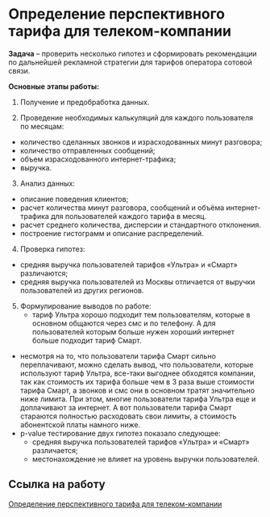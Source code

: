 # Определение перспективного тарифа для телеком-компании

**Задача** – проверить несколько гипотез и сформировать рекомендации по дальнейшей рекламной стратегии для тарифов оператора сотовой связи. 

**Основные этапы работы:**

1.	Получение и предобработка данных. 

2.	Проведение необходимых калькуляций для каждого пользователя по месяцам:
  - количество сделанных звонков и израсходованных минут разговора;
  - количество отправленных сообщений;
  - объем израсходованного интернет-трафика;
  - выручка.  

3.	Анализ данных:
  - описание поведения клиентов;
  - расчет количества минут разговора, сообщений и объёма интернет-трафика для пользователей каждого тарифа в месяц. 
  - расчет среднего количества, дисперсии и стандартного отклонения.
  - построение гистограмм и описание распределений.

4. Проверка гипотез:
  - средняя выручка пользователей тарифов «Ультра» и «Смарт» различаются;
  - средняя выручка пользователей из Москвы отличается от выручки пользователей из других регионов.

5.	Формулирование выводов по работе:
	- тариф Ультра хорошо подходит тем пользователям, которые в основном общаются через смс и по телефону. А для пользователей которым больше нужен хороший интернет больше подходит тариф Смарт.
  - несмотря на то, что пользователи тарифа Смарт сильно переплачивают, можно сделать вывод, что пользователи, которые используют тариф Ультра, все-таки выгоднее обходятся компании, так как стоимость их тарифа больше чем в 3 раза выше стоимости тарифа Смарт, а звонков и смс они в основном тратят значительно ниже лимита. При этом, многие пользователи тарифа Ультра еще и доплачивают за интернет. А вот пользователи тарифа Смарт стараются полностью расходовать свои лимиты, а стоимость абонентской платы намного ниже.
  - p-value тестирование  двух гипотез показало следующее:
    - средняя выручка пользователей тарифов «Ультра» и «Смарт» различается;
    - местонахождение не влияет на уровень выручки пользователей.


## Ссылка на работу
[Определение перспективного тарифа для телеком-компании](https://github.com/Veronikask/Yandex-Practikum/blob/91d4e617b76b8651f8177782021748c112b1b60c/%D0%9F%D1%80%D0%BE%D0%B5%D0%BA%D1%82%2010:%20%D0%9E%D0%BF%D1%80%D0%B5%D0%B4%D0%B5%D0%BB%D0%B5%D0%BD%D0%B8%D0%B5%20%D0%BF%D0%B5%D1%80%D1%81%D0%BF%D0%B5%D0%BA%D1%82%D0%B8%D0%B2%D0%BD%D0%BE%D0%B3%D0%BE%20%D1%82%D0%B0%D1%80%D0%B8%D1%84%D0%B0%20%D0%B4%D0%BB%D1%8F%20%D1%82%D0%B5%D0%BB%D0%B5%D0%BA%D0%BE%D0%BC-%D0%BA%D0%BE%D0%BC%D0%BF%D0%B0%D0%BD%D0%B8%D0%B8/%D0%9E%D0%BF%D1%80%D0%B5%D0%B4%D0%B5%D0%BB%D0%B5%D0%BD%D0%B8%D0%B5%20%D0%BF%D0%B5%D1%80%D1%81%D0%BF%D0%B5%D0%BA%D1%82%D0%B8%D0%B2%D0%BD%D0%BE%D0%B3%D0%BE%20%D1%82%D0%B0%D1%80%D0%B8%D1%84%D0%B0%20%D0%B4%D0%BB%D1%8F%20%D1%82%D0%B5%D0%BB%D0%B5%D0%BA%D0%BE%D0%BC-%D0%BA%D0%BE%D0%BC%D0%BF%D0%B0%D0%BD%D0%B8%D0%B8.ipynb)
